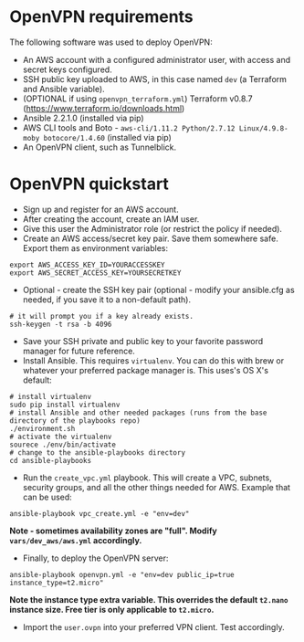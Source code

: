 # OpenVPN requirements

The following software was used to deploy OpenVPN:

- An AWS account with a configured administrator user, with access and secret keys configured.
- SSH public key uploaded to AWS, in this case named `dev` (a Terraform and Ansible variable).
- (OPTIONAL if using `openvpn_terraform.yml`) Terraform v0.8.7 (https://www.terraform.io/downloads.html)
- Ansible 2.2.1.0 (installed via pip)
- AWS CLI tools and Boto - `aws-cli/1.11.2 Python/2.7.12 Linux/4.9.8-moby botocore/1.4.60` (installed via pip)
- An OpenVPN client, such as Tunnelblick.

# OpenVPN quickstart

- Sign up and register for an AWS account.
- After creating the account, create an IAM user.  
- Give this user the Administrator role (or restrict the policy if needed).  
- Create an AWS access/secret key pair.  Save them somewhere safe.  Export them as environment variables:

```
export AWS_ACCESS_KEY_ID=YOURACCESSKEY
export AWS_SECRET_ACCESS_KEY=YOURSECRETKEY
```
- Optional - create the SSH key pair (optional - modify your ansible.cfg as needed, if you save it to a non-default path).

```
# it will prompt you if a key already exists.  
ssh-keygen -t rsa -b 4096
```

- Save your SSH private and public key to your favorite password manager for future reference.
- Install Ansible.  This requires `virtualenv`. You can do this with brew or whatever your preferred package manager is.  This uses's OS X's default:

```
# install virtualenv
sudo pip install virtualenv
# install Ansible and other needed packages (runs from the base directory of the playbooks repo)
./environment.sh
# activate the virtualenv
sourece ./env/bin/activate
# change to the ansible-playbooks directory
cd ansible-playbooks
```

- Run the `create_vpc.yml` playbook. This will create a VPC, subnets, security groups, and all the other things needed for AWS.  Example that can be used:

```
ansible-playbook vpc_create.yml -e "env=dev"
```

**Note - sometimes availability zones are "full".  Modify `vars/dev_aws/aws.yml` accordingly.**

- Finally, to deploy the OpenVPN server:

```
ansible-playbook openvpn.yml -e "env=dev public_ip=true instance_type=t2.micro"
```

**Note the instance type extra variable.  This overrides the default `t2.nano` instance size.  Free tier is only applicable to `t2.micro`.**

- Import the `user.ovpn` into your preferred VPN client. Test accordingly.
